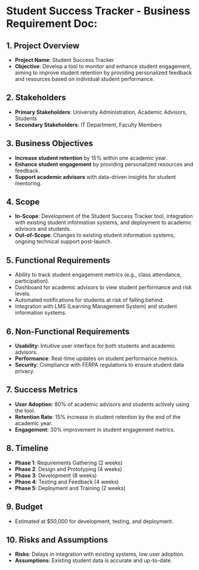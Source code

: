 # Student Success Tracker - Business Requirement Doc:

 
## 1. Project Overview
- **Project Name**: Student Success Tracker
- **Objective**: Develop a tool to monitor and enhance student engagement, aiming to improve student retention by providing personalized feedback and resources based on individual student performance.
 
## 2. Stakeholders
- **Primary Stakeholders**: University Administration, Academic Advisors, Students
- **Secondary Stakeholders**: IT Department, Faculty Members
 
## 3. Business Objectives
- **Increase student retention** by 15% within one academic year.
- **Enhance student engagement** by providing personalized resources and feedback.
- **Support academic advisors** with data-driven insights for student mentoring.
 
## 4. Scope
- **In-Scope**: Development of the Student Success Tracker tool, integration with existing student information systems, and deployment to academic advisors and students.
- **Out-of-Scope**: Changes to existing student information systems, ongoing technical support post-launch.
 
## 5. Functional Requirements
- Ability to track student engagement metrics (e.g., class attendance, participation).
- Dashboard for academic advisors to view student performance and risk levels.
- Automated notifications for students at risk of falling behind.
- Integration with LMS (Learning Management System) and student information systems.
 
## 6. Non-Functional Requirements
- **Usability**: Intuitive user interface for both students and academic advisors.
- **Performance**: Real-time updates on student performance metrics.
- **Security**: Compliance with FERPA regulations to ensure student data privacy.
 
## 7. Success Metrics
- **User Adoption**: 80% of academic advisors and students actively using the tool.
- **Retention Rate**: 15% increase in student retention by the end of the academic year.
- **Engagement**: 30% improvement in student engagement metrics.
 
## 8. Timeline
- **Phase 1**: Requirements Gathering (2 weeks)
- **Phase 2**: Design and Prototyping (4 weeks)
- **Phase 3**: Development (8 weeks)
- **Phase 4**: Testing and Feedback (4 weeks)
- **Phase 5**: Deployment and Training (2 weeks)
 
## 9. Budget
- Estimated at $50,000 for development, testing, and deployment.
 
## 10. Risks and Assumptions
- **Risks**: Delays in integration with existing systems, low user adoption.
- **Assumptions**: Existing student data is accurate and up-to-date.
